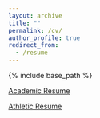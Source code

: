 ```yaml
---
layout: archive
title: ""
permalink: /cv/
author_profile: true
redirect_from:
  - /resume
---
```


{% include base_path %}

[Academic Resume](https://docs.google.com/document/d/17cDeESnnVVHg_G9VR_kCDnA6HblUDSkJIFIbeZXL_Hc)

[Athletic Resume](https://docs.google.com/document/d/192J9MxuYWTUzD1IxJAqpOAoHpD8WAeoZP-wFhs6BZe0)
